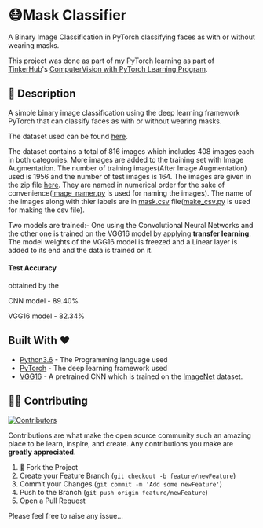 # 😷Mask Classifier

A Binary Image Classification in PyTorch classifying faces as with or without wearing masks. 

This project was done as part of my PyTorch learning as part of [TinkerHub](https://tinkerhub.org/)'s [ComputerVision with PyTorch Learning Program](https://github.com/tinkerhub-org/ComputerVision-with-PyTorch-Learning-Program).  



## 📘 Description

A simple binary image classification using the deep learning framework PyTorch that can classify faces as with or without wearing masks. 

The dataset used can be found [here](https://github.com/prajnasb/observations/tree/master/experiements/data). 

The dataset contains a total of 816 images which includes 408 images each in both categories. More images are added to the training set with Image Augmentation. The number of training images(After Image Augmentation) used is 1956 and the number of test images is 164. The images are  given in the zip file [here](https://github.com/Harikrishnan6336/Mask_Classifier/blob/master/data/images.zip). They are named in numerical order for the sake of convenience([image_namer.py](https://github.com/Harikrishnan6336/Mask_Classifier/blob/master/data/image_namer.py) is used for naming the images). The name of the images along with thier labels are in [mask.csv](https://github.com/Harikrishnan6336/Mask_Classifier/blob/master/csv/mask.csv) file([make_csv.py](https://github.com/Harikrishnan6336/Mask_Classifier/blob/master/csv/make_csv.py) is used for making the csv file).

Two models are trained:- 
One using the Convolutional Neural Networks and the other one is trained on the VGG16 model by applying **transfer learning**. The model weights of the VGG16 model is freezed and a Linear layer is added to its end and the data is trained on it. 



#### Test Accuracy  
 obtained by the
 
 CNN model  - 89.40%
 
 VGG16 model - 82.34%



## Built With ❤️ 

* [Python3.6](https://docs.python.org/3.6/) - The Programming language used
* [PyTorch](https://pytorch.org/) - The deep learning framework used
* [VGG16](https://github.com/pytorch/vision/blob/master/torchvision/models/vgg.py) - A pretrained CNN which is trained on the [ImageNet](http://www.image-net.org/) dataset. 


## 💁🏻 Contributing
[![Contributors][contributors-shield]][contributors-url]

Contributions are what make the open source community such an amazing place to be learn, inspire, and create. Any contributions you make are **greatly appreciated**.

1. 🍴 Fork the Project
2. Create your Feature Branch (`git checkout -b feature/newFeature`)
3. Commit your Changes (`git commit -m 'Add some newFeature'`)
4. Push to the Branch (`git push origin feature/newFeature`)
5. Open a Pull Request

Please feel free to raise any issue...


 


[contributors-shield]: https://img.shields.io/github/contributors/othneildrew/Best-README-Template.svg?style=flat-square
[contributors-url]: https://github.com/Harikrishnan6336/Mask_Classifier/graphs/contributors
